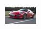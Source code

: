 <html>
    <body>
        <a href="https://finder.porsche.com/hu/en-HU/search?gclid=EAIaIQobChMImcvI4du19AIVD5ayCh3jDAqzEAAYASAAEgLT5_D_BwE&gclsrc=aw.ds&model=911">
       <img src="https://github.com/TothKor/gitfeladat/blob/main/porsche-911-gt3_lead.jpg" alt="porsche-911-gt3_lead" width="20%" height="auto" >
       </a>
    </body>
</html>

